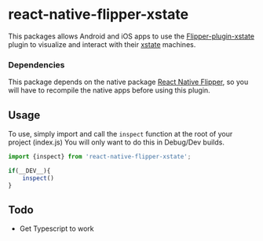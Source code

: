 # react-native-flipper-xstate

This packages allows Android and iOS apps to use the   [Flipper-plugin-xstate](https://github.com/cpetzel/flipper-plugin-xstate) plugin to visualize and interact with their [xstate](https://xstate.js.org/docs/) machines.

### Dependencies

This package depends on the native package [React Native Flipper](https://github.com/facebook/flipper/tree/main/react-native/react-native-flipper), so you will have to recompile the native apps before using this plugin. 

## Usage

To use, simply import and call the `inspect` function at the root of your project (index.js) You will only want to do this in Debug/Dev builds.

```js
import {inspect} from 'react-native-flipper-xstate';

if(__DEV__){
    inspect()
}
```

## Todo
* Get Typescript to work
